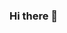 ### Hi there 👋

<!--
**Josuerodriguers/Josuerodriguers** is a ✨ _special_ ✨ repository because its `README.md` (this file) appears on your GitHub profile.
 Meu nome é Josue

Social Media
 [![LinkedIn Badge](https://img.shields.io/badge/-[Texto do badge]-blue?style=flat-square&logo=Linkedin&logoColor=white&link=[https://www.linkedin.com/in/josuerodriguers/])]([https://www.linkedin.com/in/josuerodriguers/])

- 🔭 I’m currently working on ...
- 🌱 I’m currently learning ...
- 👯 I’m looking to collaborate on ...
- 🤔 I’m looking for help with ...
- 💬 Ask me about ...
- 📫 How to reach me: ...
- 😄 Pronouns: ...
- ⚡ Fun fact: ...
-->
